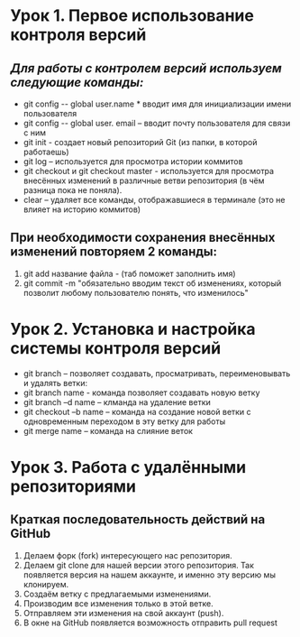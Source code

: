 
# Урок 1. Первое использование контроля версий
## _**Для работы с контролем версий используем следующие команды:**_
* git config -- global user.name * вводит имя для инициализации имени пользователя
* git config -- global user. email – вводит почту пользователя для связи с ним  
* git init - создает новый репозиторий Git (из папки, в которой работаешь)
* git log – используется для просмотра истории коммитов
* git checkout и git checkout master - используется для просмотра внесённых изменений в различные ветви репозитория (в чём разница пока не поняла). 
* сlear – удаляет все команды, отображавшиеся в терминале (это не влияет на историю коммитов)
## При необходимости сохранения внесённых изменений повторяем 2 команды:
1. git add название файла - (таб поможет заполнить имя)
2. git commit -m "обязательно вводим текст об изменениях, который позволит любому пользователю понять, что изменилось" 

# Урок 2. Установка и настройка системы контроля версий
+ git branch – позволяет создавать, просматривать, переименовывать и удалять ветки:
+ git branch name - команда позволяет создавать новую ветку
+ git branch –d name – клманда на удаление ветки
+ git checkout –b name – команда на создание новой ветки с одновременным переходом в эту ветку для работы 
+ git merge name – команда на слияние веток

# Урок 3. Работа с удалёнными репозиториями
## Краткая последовательность действий на GitHub
1. Делаем форк (fork) интересующего нас репозитория. 
2. Делаем git clone для нашей версии этого репозитория. Так появляется версия на нашем аккаунте, и именно эту версию мы клонируем. 
3. Создаём ветку с предлагаемыми изменениями.
4. Производим все изменения только в этой ветке. 
5. Отправляем эти изменения на свой аккаунт (push). 
6. В окне на GitHub появляется возможность отправить pull request
